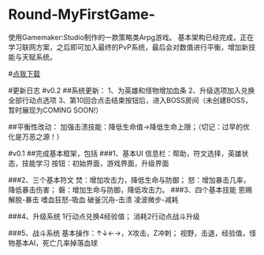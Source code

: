 # Round-MyFirstGame-

使用Gamemaker:Studio制作的一款策略类Arpg游戏。
基本架构已经完成，正在学习联网方案，之后即可加入最终的PvP系统，最后会对数值进行平衡，增加新技能与天赋系统。

#[点我下载](http://pan.plyz.net/d.asp?u=2248451457&p=MyRPG.exe)



#更新日志
#v0.2
##系统更新：
1、为英雄和怪物增加血条
2、升级选项加入兑换全部行动点选项
3、第10回合点击结束按钮后，进入BOSS房间（未创建BOSS，暂时展现为COMING SOON!）

##平衡性改动：
加强击溃技能：降低生命值→降低生命上限；（切记：过早的优化是万恶之源！）


#v0.1
##完成基本框架，包括
###1、基本UI
信息栏：帮助，符文选择，英雄状态，技能学习
按钮：初始界面，游戏界面，升级界面

###2、三个基本符文
焚：增加攻击力，降低生命与防御；
怒：增加暴击几率，降低暴击伤害；
磐：增加生命与防御，降低攻击力。
###3、四个基本技能
恩赐解脱-暴击
嗜血狂怒-吸血
破釜沉舟-击溃
凌波微步-减耗
    
###4、升级系统
1行动点兑换4经验值；
消耗2行动点战斗升级
    
###5、战斗系统
基本操作：↑↓←→，X攻击，Z冲刺；
视野，击退，经验值，怪物基本AI，死亡几率掉落血球
